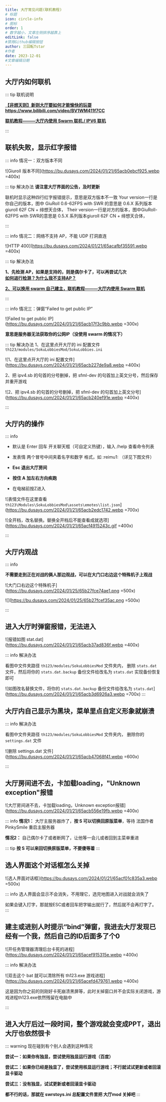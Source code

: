 ```yaml
---
title: 大厅常见问题(联机教程)
# 标题
icon: circle-info
# 图标
order: 1
# 数字越小，文章左侧排序越靠上
editLink: false
#禁用Github编辑按钮
author: 三回転Tstar
#作者
date: 2023-12-01
#文章编辑日期
---
```


## **大厅内如何联机**

::: tip 联机说明

[**【非想天则】新则大厅要如何才能愉快的玩耍**](https://www.bilibili.com/video/BV1WM411f7CC)  **https://www.bilibili.com/video/BV1WM411f7CC**

[**联机教程———大厅内使用 Swarm 联机 / IPV6 联机**](/Beginners/BeforePlaying.html#使用-swarm-等中转-ip-在大厅里联机)

:::



## **联机失败，显示红字报错**
::: info 情况一：双方版本不同

![Giuroll 版本不同](https://bu.dusays.com/2024/01/21/65acb0ebcf925.webp =400x)

::: tip 解决办法
**请注意大厅界面的公告，及时更新**

联机时显示这种四行红字报错提示，意思是双方版本不一致
Your version一行是你自己的版本，图中 GiuRoll 0.6-62FPS with SWR 的意思是 0.6.X 系列版本giuroll 62F CN + 绯想天合体，
Their version一行是对方的版本，图中GiuRoll-62FPS with SWR的意思是 0.5.X 系列版本giuroll 62F CN + 绯想天合体，

:::

::: info 情况二：网络不支持 AP，不能 UDP 打洞直连

![HTTP 400](https://bu.dusays.com/2024/01/21/65acafbf35591.webp =400x)

::: tip 解决办法

**1、先检测 AP，如果是支持的，则是偶尔卡了，可以再尝试几次**  
[**如何进行检测？为什么我不支持AP？**](/FAQ/Play/AP_NOT_Supported.html)

[**2、可以换用 swarm 自己建主，联机教程———大厅内使用 Swarm 联机**](/Beginners/BeforePlaying.html#使用-swarm-等中转-ip-在大厅里联机)


:::

::: info 情况三：弹窗“Failed to get public IP”

![Failed to get public IP](https://bu.dusays.com/2024/01/21/65acb17f3c9bb.webp =300x)

**意思是服务器无法获取你的公网IP（没使用 swarm 的情况下）**

::: tip 解决办法
1、在这里点开大厅的 ini 配置文件  `th123/modules/SokuLobbiesMod/SokuLobbies.ini`

![1、在这里点开大厅的 ini 配置文件](https://bu.dusays.com/2024/01/21/65acb227de9a8.webp =400x)

2、把 ipv4.sb 的句首的分号删掉，把 sfml-dev 的句首加上英文分号，然后保存并重开游戏

![2、把 ipv4.sb 的句首的分号删掉，把 sfml-dev 的句首加上英文分号](https://bu.dusays.com/2024/01/21/65acb240ef91e.webp =400x)

:::

<!-- 
::: info 情况三：版本问题

![检查游戏标题](https://bu.dusays.com/2023/09/28/65150454aa41f.png)

![版本问题报错](https://bu.dusays.com/2023/08/06/64cf5aa78a42c.png =500x)

联机时显示这种四行红字报错提示，意思是双方版本不一致
Your version一行是你自己的版本，图中 GiuRoll with SWR 的意思是60F版本giuroll + 绯想天合体，
Their version一行是对方的版本，图中GiuRoll-62FPS with SWR的意思是62F版本giuroll  + 绯想天合体

with SWR就说明是和绯想天合体成功的；without SWR就说明是没和绯想天合体成功。

检查并更新游戏版本，注意CN代表的62F，与不加CN的60F之间不能互相联机。

**0.5.X系列和0.6.X系列之间不能互相联机。**
::: -->

## **大厅内的操作**
::: info
- 默认是 Enter 回车 开关聊天框（可自定义热键），输入 /help 查看命令列表 
  
- 发表情   两个冒号中间夹着名字和数字  格式，如   :reimu1: （详见下图文件）

- **Esc 退出大厅房间**
  
- **按住 A 加左右方向疾跑**
  
- 在电梯前按Z进入

![表情文件在这里查看 `th123\Modules\SokuLobbiesMod\assets\emotes\list.json`](https://bu.dusays.com/2024/01/21/65acb2edc1742.webp =700x)

![全开档，改名替换。替换全开档后不能查看成就选项](https://bu.dusays.com/2024/01/21/65acf4915243c.gif =400x)

:::

## **大厅内观战**
::: info

**不需要走到正在对战的俩人那边观战，可以在大门口右边这个特殊机子上观战**

![大门口右边这个特殊机子](https://bu.dusays.com/2024/01/25/65b27fce74ae1.png =500x)

![](https://bu.dusays.com/2024/01/25/65b27fcef35ac.png =500x)

:::

<!-- 
::: info 大厅成就——预期完整版
赢十局：解锁角色形象
输十局：解锁吃瘪表情
把所有必杀卡和SC卡都用一遍：解锁角色形象的其他配色
玩十局：解锁头衔称号 title（待更新）
玩一百局：解锁accesory配饰（待更新）
玩一千局：解锁背景（待更新）
隐藏彩蛋：解锁恋恋等其他角色形象
::: 
-->

## **进入大厅时弹窗报错，无法进入**

![报错如图 stat.dat](https://bu.dusays.com/2024/01/21/65acb37ad836f.webp =400x)

::: info  解决办法

看图中文件夹路径 `th123/modules/SokuLobbiesMod` 文件夹内，
删除 `stats.dat`文件，然后将你的 `stats.dat.backup` 备份文件给改名为 `stats.dat` 实现备份恢复即可

![如图改名替换文件，将你的 `stats.dat.backup` 备份文件给改名为 `stats.dat`](https://bu.dusays.com/2024/01/21/65acb3d6926a3.webp =700x)
:::

## **大厅内自己显示为黑块，菜单里点自定义形象就崩溃**

::: info 解决办法

看图中文件夹路径 `th123/modules/SokuLobbiesMod` 文件夹内，
删除你的 `settings.dat` 文件

![删除 settings.dat 文件](https://bu.dusays.com/2024/01/21/65acb47068f41.webp =600x)

:::

## **大厅房间进不去，卡加载loading，"Unknown exception"报错**

![大厅房间进不去，卡加载loading，Unknown exception报错](https://bu.dusays.com/2024/01/21/65acb556e19fb.webp =400x)

::: info 
**情况1：** 大厅主服务器炸了，**按 S 可以切换回原版菜单**，等待 法国作者PinkySmile 重启主服务器

**情况2：** 自己偶尔卡了或者断网了，让他等一会儿或者回到主菜单重进

::: tip
**按 S 可以来回切换原版菜单，不要傻等着**
:::

<!--
## **点创建大厅提示这个是什么意思**

![](https://bu.dusays.com/2023/08/08/64d233d146e89.png)

::: warning
**玩家请点加入大厅**
创建大厅需要公网IP，使用文件夹内的RunServer.bat
:::


## **这个报错弹窗是什么意思，我被踢出房间了**
![](https://bu.dusays.com/2023/08/06/64cf58d497d26.png =300x)
::: info
这个正常，也没办法，冷不丁抽风来一下，被踢就算了，过会儿等他刷新再进就是了。
:::

-->

## **选人界面这个对话框怎么关掉**
![选人界面对话框](https://bu.dusays.com/2024/01/21/65acf01c835a3.webp =500x)


::: info
选人界面会显示不会消失，不用理它，选完地图进入对战就会消失了

如果会键入打字，那就按ESC或者回车把字输出就行了，然后就不会再打字了。
:::

## **建主或进别人时提示“bind”弹窗，我进去大厅发现已经有一个我，然后自己的ID后面多了个0**

![开任务管理器清理后台卡死的进程](https://bu.dusays.com/2024/01/21/65acef915315e.webp =400x)

::: info 解决办法

![双击这个 bat 就可以清除所有 th123.exe 游戏进程](https://bu.dusays.com/2024/01/21/65acefd479761.webp =400x)

这是因为你之前的则刚好卡死崩溃黑屏等，此时关掉窗口并不会实际关闭游戏，游戏进程th123.exe依然残留在电脑中

:::

## **进入大厅后过一段时间，整个游戏就会变成PPT，退出大厅也依然很卡**

::: warning
现在碰到有个别人会遇到这种情况


**尝试一：如果你有独显，尝试使用独显运行游戏（百度）**

**尝试二：如果你已经是独显了，尝试使用核显运行游戏；不行就试试更新或者回滚显卡驱动**

**尝试三：没有独显，试试更新或者回滚显卡驱动**

**都不行的话，那就在 swrstoys.ini 总配置文件里把 大厅mod 关掉吧**
:::

